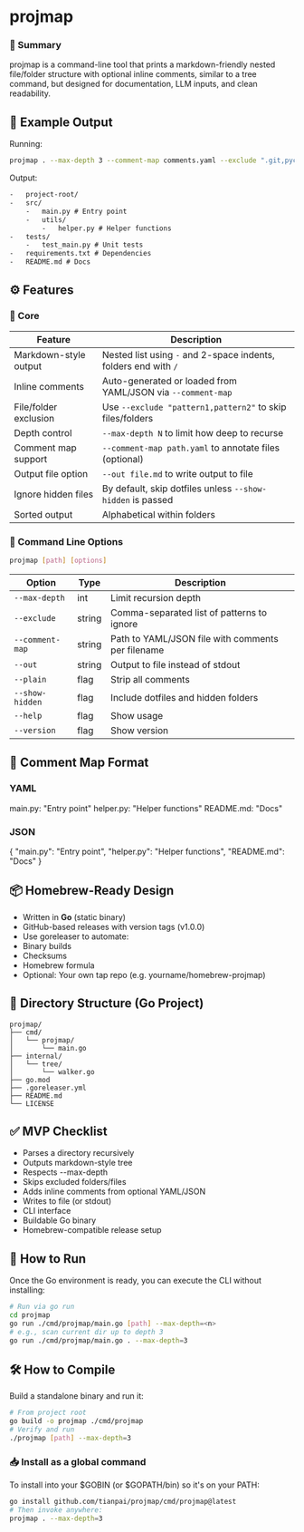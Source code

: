 # projmap

### 📌 Summary

projmap is a command-line tool that prints a markdown-friendly nested
file/folder structure with optional inline comments, similar to a tree command,
but designed for documentation, LLM inputs, and clean readability.

## 📄 Example Output

Running:

```bash
projmap . --max-depth 3 --comment-map comments.yaml --exclude ".git,pycache"
```

Output:

```txt
-   project-root/
-   src/
    -   main.py # Entry point
    -   utils/
        -   helper.py # Helper functions
-   tests/
    -   test_main.py # Unit tests
-   requirements.txt # Dependencies
-   README.md # Docs
```

## ⚙️ Features

### 🔸 Core

| Feature               | Description                                                     |
| --------------------- | --------------------------------------------------------------- |
| Markdown-style output | Nested list using `-` and 2-space indents, folders end with `/` |
| Inline comments       | Auto-generated or loaded from YAML/JSON via `--comment-map`     |
| File/folder exclusion | Use `--exclude "pattern1,pattern2"` to skip files/folders       |
| Depth control         | `--max-depth N` to limit how deep to recurse                    |
| Comment map support   | `--comment-map path.yaml` to annotate files (optional)          |
| Output file option    | `--out file.md` to write output to file                         |
| Ignore hidden files   | By default, skip dotfiles unless `--show-hidden` is passed      |
| Sorted output         | Alphabetical within folders                                     |

### 🔸 Command Line Options

```bash
projmap [path] [options]
```

| Option          | Type   | Description                                       |
| --------------- | ------ | ------------------------------------------------- |
| `--max-depth`   | int    | Limit recursion depth                             |
| `--exclude`     | string | Comma-separated list of patterns to ignore        |
| `--comment-map` | string | Path to YAML/JSON file with comments per filename |
| `--out`         | string | Output to file instead of stdout                  |
| `--plain`       | flag   | Strip all comments                                |
| `--show-hidden` | flag   | Include dotfiles and hidden folders               |
| `--help`        | flag   | Show usage                                        |
| `--version`     | flag   | Show version                                      |

## 📁 Comment Map Format

### YAML

main.py: "Entry point" helper.py: "Helper functions" README.md: "Docs"

### JSON

{ "main.py": "Entry point", "helper.py": "Helper functions", "README.md": "Docs"
}

## 📦 Homebrew-Ready Design

-   Written in **Go** (static binary)
-   GitHub-based releases with version tags (v1.0.0)
-   Use goreleaser to automate:
-   Binary builds
-   Checksums
-   Homebrew formula
-   Optional: Your own tap repo (e.g. yourname/homebrew-projmap)

## 🧱 Directory Structure (Go Project)

```
projmap/
├── cmd/
│   └── projmap/
│       └── main.go
├── internal/
│   └── tree/
│       └── walker.go
├── go.mod
├── .goreleaser.yml
├── README.md
└── LICENSE
```

## ✅ MVP Checklist

-   Parses a directory recursively
-   Outputs markdown-style tree
-   Respects --max-depth
-   Skips excluded folders/files
-   Adds inline comments from optional YAML/JSON
-   Writes to file (or stdout)
-   CLI interface
-   Buildable Go binary
-   Homebrew-compatible release setup

## 🚀 How to Run

Once the Go environment is ready, you can execute the CLI without installing:

```bash
# Run via go run
cd projmap
go run ./cmd/projmap/main.go [path] --max-depth=<n>
# e.g., scan current dir up to depth 3
go run ./cmd/projmap/main.go . --max-depth=3
```

## 🛠️ How to Compile

Build a standalone binary and run it:

```bash
# From project root
go build -o projmap ./cmd/projmap
# Verify and run
./projmap [path] --max-depth=3
```

### 📥 Install as a global command

To install into your $GOBIN (or $GOPATH/bin) so it's on your PATH:

```bash
go install github.com/tianpai/projmap/cmd/projmap@latest
# Then invoke anywhere:
projmap . --max-depth=3
```
